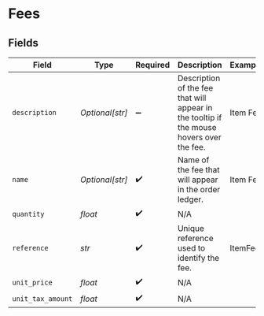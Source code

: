 # Fees


## Fields

| Field                                                                                    | Type                                                                                     | Required                                                                                 | Description                                                                              | Example                                                                                  |
| ---------------------------------------------------------------------------------------- | ---------------------------------------------------------------------------------------- | ---------------------------------------------------------------------------------------- | ---------------------------------------------------------------------------------------- | ---------------------------------------------------------------------------------------- |
| `description`                                                                            | *Optional[str]*                                                                          | :heavy_minus_sign:                                                                       | Description of the fee that will appear in the tooltip if the mouse hovers over the fee. | Item Fee                                                                                 |
| `name`                                                                                   | *Optional[str]*                                                                          | :heavy_check_mark:                                                                       | Name of the fee that will appear in the order ledger.                                    | Item Fee                                                                                 |
| `quantity`                                                                               | *float*                                                                                  | :heavy_check_mark:                                                                       | N/A                                                                                      |                                                                                          |
| `reference`                                                                              | *str*                                                                                    | :heavy_check_mark:                                                                       | Unique reference used to identify the fee.                                               | ItemFee                                                                                  |
| `unit_price`                                                                             | *float*                                                                                  | :heavy_check_mark:                                                                       | N/A                                                                                      |                                                                                          |
| `unit_tax_amount`                                                                        | *float*                                                                                  | :heavy_check_mark:                                                                       | N/A                                                                                      |                                                                                          |